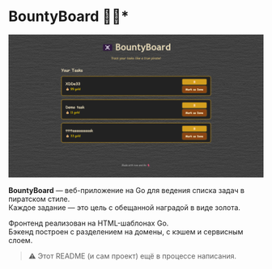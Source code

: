 # BountyBoard 🏴‍☠️*

![Главная страница BountyBoard](./web/static/images/preview.png)

**BountyBoard** — веб-приложение на Go для ведения списка задач в пиратском стиле.  
Каждое задание — это цель с обещанной наградой в виде золота.

Фронтенд реализован на HTML-шаблонах Go.  
Бэкенд построен с разделением на домены, с кэшем и сервисным слоем.

> ⚠️ Этот README (и сам проект) ещё в процессе написания.

